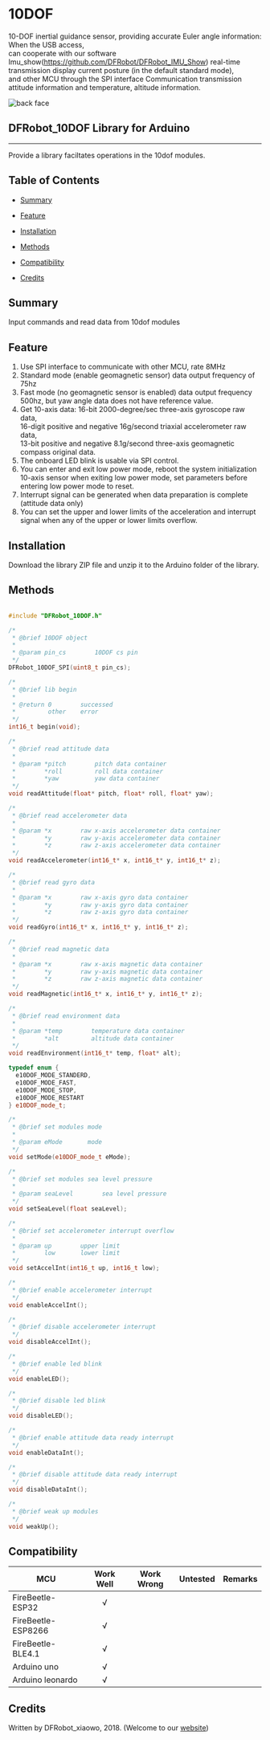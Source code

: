 # 10DOF

10-DOF inertial guidance sensor, providing accurate Euler angle information: When the USB access, <br>
can cooperate with our software Imu_show(https://github.com/DFRobot/DFRobot_IMU_Show) real-time transmission display current posture (in the default standard mode), <br>
and other MCU through the SPI interface Communication transmission attitude information and temperature, altitude information. <br>

![back face](https://raw.githubusercontent.com/DFRobot/binaryfiles/master/DFR0480/DFR0480svg1.png)

## DFRobot_10DOF Library for Arduino
---------------------------------------------------------
Provide a library faciltates operations in the 10dof modules.

## Table of Contents

* [Summary](#summary)
* [Feature](#feature)
* [Installation](#installation)
* [Methods](#methods)

* [Compatibility](#compatibility)
* [Credits](#credits)
<snippet>
<content>

## Summary

Input commands and read data from 10dof modules

## Feature

1. Use SPI interface to communicate with other MCU, rate 8MHz <br>
2. Standard mode (enable geomagnetic sensor) data output frequency of 75hz <br>
3. Fast mode (no geomagnetic sensor is enabled) data output frequency 500hz, but yaw angle data does not have reference value. <br>
4. Get 10-axis data: 16-bit 2000-degree/sec three-axis gyroscope raw data, <br>
16-digit positive and negative 16g/second triaxial accelerometer raw data, <br>
13-bit positive and negative 8.1g/second three-axis geomagnetic compass original data. <br>
5. The onboard LED blink is usable via SPI control. <br>
6. You can enter and exit low power mode, reboot the system initialization 10-axis sensor when exiting low power mode, 
set parameters before entering low power mode to reset. <br>
7. Interrupt signal can be generated when data preparation is complete (attitude data only) <br>
8. You can set the upper and lower limits of the acceleration and interrupt signal when any of the upper or lower limits overflow. <br>

## Installation

Download the library ZIP file and unzip it to the Arduino folder of the library.<br>

## Methods

```C++

#include "DFRobot_10DOF.h"

/*
 * @brief 10DOF object
 *
 * @param pin_cs        10DOF cs pin
 */
DFRobot_10DOF_SPI(uint8_t pin_cs);

/*
 * @brief lib begin
 *
 * @return 0        successed
 *         other    error
 */
int16_t begin(void);

/*
 * @brief read attitude data
 *
 * @param *pitch        pitch data container
 *        *roll         roll data container
 *        *yaw          yaw data container
 */
void readAttitude(float* pitch, float* roll, float* yaw);

/*
 * @brief read accelerometer data
 *
 * @param *x        raw x-axis accelerometer data container
 *        *y        raw y-axis accelerometer data container
 *        *z        raw z-axis accelerometer data container
 */
void readAccelerometer(int16_t* x, int16_t* y, int16_t* z);

/*
 * @brief read gyro data
 *
 * @param *x        raw x-axis gyro data container
 *        *y        raw y-axis gyro data container
 *        *z        raw z-axis gyro data container
 */
void readGyro(int16_t* x, int16_t* y, int16_t* z);

/*
 * @brief read magnetic data
 *
 * @param *x        raw x-axis magnetic data container
 *        *y        raw y-axis magnetic data container
 *        *z        raw z-axis magnetic data container
 */
void readMagnetic(int16_t* x, int16_t* y, int16_t* z);

/*
 * @brief read environment data
 *
 * @param *temp        temperature data container
 *        *alt         altitude data container
 */
void readEnvironment(int16_t* temp, float* alt);

typedef enum {
  e10DOF_MODE_STANDERD,
  e10DOF_MODE_FAST,
  e10DOF_MODE_STOP,
  e10DOF_MODE_RESTART
} e10DOF_mode_t;

/*
 * @brief set modules mode
 *
 * @param eMode       mode
 */
void setMode(e10DOF_mode_t eMode);

/*
 * @brief set modules sea level pressure
 *
 * @param seaLevel        sea level pressure
 */
void setSeaLevel(float seaLevel);

/*
 * @brief set accelerometer interrupt overflow
 *
 * @param up        upper limit
 *        low       lower limit
 */
void setAccelInt(int16_t up, int16_t low);

/*
 * @brief enable accelerometer interrupt
 */
void enableAccelInt();

/*
 * @brief disable accelerometer interrupt
 */
void disableAccelInt();

/*
 * @brief enable led blink
 */
void enableLED();

/*
 * @brief disable led blink
 */
void disableLED();

/*
 * @brief enable attitude data ready interrupt
 */
void enableDataInt();

/*
 * @brief disable attitude data ready interrupt
 */
void disableDataInt();

/*
 * @brief weak up modules
 */
void weakUp();

```

## Compatibility

MCU                | Work Well | Work Wrong | Untested  | Remarks
------------------ | :----------: | :----------: | :---------: | -----
FireBeetle-ESP32  |      √       |             |            | 
FireBeetle-ESP8266  |      √       |             |            | 
FireBeetle-BLE4.1 |       √      |             |            | 
Arduino uno |       √      |             |            | 
Arduino leonardo |      √       |             |            | 

## Credits

Written by DFRobot_xiaowo, 2018. (Welcome to our [website](https://www.dfrobot.com/))
